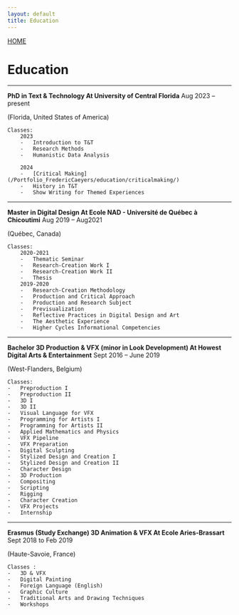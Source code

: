 ```yaml
---
layout: default 
title: Education
---
```


[HOME](/Portfolio_FredericCaeyers/)

# Education

---
**PhD in Text & Technology At University of Central Florida**
Aug 2023 – present 

(Florida, United States of America)


    
    Classes:		
        2023
        -	Introduction to T&T
        -	Research Methods
        -	Humanistic Data Analysis

        2024
        -   [Critical Making](/Portfolio_FredericCaeyers/education/criticalmaking/)
        -   History in T&T
        -   Show Writing for Themed Experiences

---

**Master in Digital Design At Ecole NAD - Université de Québec à Chicoutimi** 
Aug 2019 – Aug2021

(Québec, Canada)


	Classes:
        2020-2021
        -	Thematic Seminar
        -	Research-Creation Work I
        -	Research-Creation Work II
        -	Thesis
		2019-2020
        -	Research-Creation Methodology
        -	Production and Critical Approach
        -	Production and Research Subject
        -	Previsualization
        -	Reflective Practices in Digital Design and Art
        -	The Aesthetic Experience
        -	Higher Cycles Informational Competencies

---

**Bachelor 3D Production & VFX (minor in Look Development) At Howest Digital Arts & Entertainment**
Sept 2016 – June 2019

(West-Flanders, Belgium)

	Classes:
    -	Preproduction I
    -	Preproduction II
    -	3D I
    -	3D II
    -	Visual Language for VFX
    -	Programming for Artists I
    -	Programming for Artists II
    -	Applied Mathematics and Physics 
    -	VFX Pipeline
    -	VFX Preparation
    -	Digital Sculpting
    -	Stylized Design and Creation I
    -	Stylized Design and Creation II
    -	Character Design
    -	3D Production
    -	Compositing
    -	Scripting
    -	Rigging
    -	Character Creation
    -	VFX Projects
    -	Internship

---

**Erasmus (Study Exchange) 3D Animation & VFX At Ecole Aries-Brassart**
Sept 2018 to Feb 2019

(Haute-Savoie, France)

	Classes :
    -	3D & VFX
    -	Digital Painting
    -	Foreign Language (English)
    -	Graphic Culture
    -	Traditional Arts and Drawing Techniques
    -	Workshops
